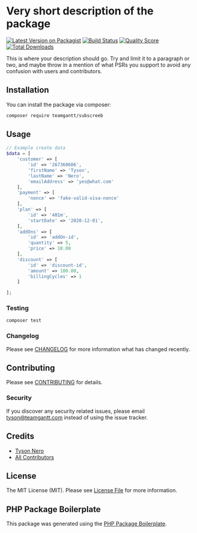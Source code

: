 # Very short description of the package

[![Latest Version on Packagist](https://img.shields.io/packagist/v/teamgantt/subscreeb.svg?style=flat-square)](https://packagist.org/packages/teamgantt/subscreeb)
[![Build Status](https://img.shields.io/travis/teamgantt/subscreeb/master.svg?style=flat-square)](https://travis-ci.org/teamgantt/subscreeb)
[![Quality Score](https://img.shields.io/scrutinizer/g/teamgantt/subscreeb.svg?style=flat-square)](https://scrutinizer-ci.com/g/teamgantt/subscreeb)
[![Total Downloads](https://img.shields.io/packagist/dt/teamgantt/subscreeb.svg?style=flat-square)](https://packagist.org/packages/teamgantt/subscreeb)

This is where your description should go. Try and limit it to a paragraph or two, and maybe throw in a mention of what PSRs you support to avoid any confusion with users and contributors.

## Installation

You can install the package via composer:

```bash
composer require teamgantt/subscreeb
```

## Usage

``` php
// Example create data
$data = [
    'customer' => [
        'id' => '267360606',
        'firstName' => 'Tyson',
        'lastName' => 'Nero',
        'emailAddress' => 'yes@what.com'
    ],
    'payment' => [
        'nonce' => 'fake-valid-visa-nonce'
    ],
    'plan' => [
        'id' => '401m',
        'startDate' => '2020-12-01',
    ],
    'addOns' => [
        'id' => 'addOn-id',
        'quantity' => 5,
        'price' => 10.00
    ],
    'discount' => [
        'id' => 'discount-id',
        'amount' => 100.00,
        'billingCycles' => 1
    ]

];
```

### Testing

``` bash
composer test
```

### Changelog

Please see [CHANGELOG](CHANGELOG.md) for more information what has changed recently.

## Contributing

Please see [CONTRIBUTING](CONTRIBUTING.md) for details.

### Security

If you discover any security related issues, please email tyson@teamgantt.com instead of using the issue tracker.

## Credits

- [Tyson Nero](https://github.com/teamgantt)
- [All Contributors](../../contributors)

## License

The MIT License (MIT). Please see [License File](LICENSE.md) for more information.

## PHP Package Boilerplate

This package was generated using the [PHP Package Boilerplate](https://laravelpackageboilerplate.com).
